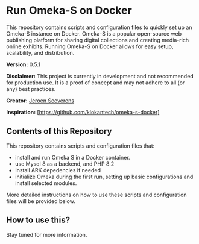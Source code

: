 # Run Omeka-S on Docker

This repository contains scripts and configuration files to quickly set up an Omeka-S instance on Docker. Omeka-S is a popular open-source web publishing platform for sharing digital collections and creating media-rich online exhibits. Running Omeka-S on Docker allows for easy setup, scalability, and distribution.

**Version:** 0.5.1

**Disclaimer:** This project is currently in development and not recommended for production use. It is a proof of concept and may not adhere to all (or any) best practices.

**Creator:** [Jeroen Seeverens](https://github.com/xentropics)

**Inspiration:** [https://github.com/klokantech/omeka-s-docker]

## Contents of this Repository

This repository contains scripts and configuration files that:

- install and run Omeka S in a Docker container.
- use Mysql 8 as a backend, and PHP 8.2 
- Install ARK depedencies if needed
- initialize Omeka during the first run, setting up basic configurations and install selected modules.

More detailed instructions on how to use these scripts and configuration files will be provided below.

## How to use this?

Stay tuned for more information.

